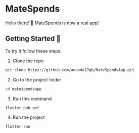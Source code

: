# MateSpends

Hello there! 🎉 MateSpends is now a real app!

## Getting Started 🚀

To try it follow these steps:

1. Clone the repo

```sh
git clone https://github.com/ananda17gb/MateSpendsApp.git
```

2. Go to the project folder

```sh
cd matespendsapp
```

3. Run this command

```sh
flutter pub get
```

4. Run the project

```sh
flutter run
```
